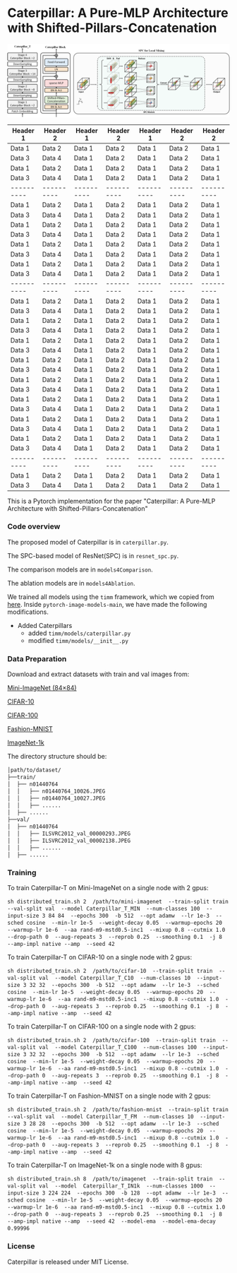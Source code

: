 # Caterpillar: A Pure-MLP Architecture with Shifted-Pillars-Concatenation

![image](https://github.com/sunjin19126/Caterpillar/blob/main/Img/Cpr%2BBlock%2BSPC.png)

| Header 1 | Header 2 | Header 1 | Header 2 | Header 1 | Header 2 | Header 2 |
|----------|----------|----------|----------|----------|----------|----------|
| Data 1   | Data 2   | Data 1   | Data 2   | Data 1   | Data 2   | Data 1   |
| Data 3   | Data 4   | Data 1   | Data 2   | Data 1   | Data 2   | Data 1   |
| Data 1   | Data 2   | Data 1   | Data 2   | Data 1   | Data 2   | Data 1   |
| Data 3   | Data 4   | Data 1   | Data 2   | Data 1   | Data 2   | Data 1   |
|----------|----------|----------|----------|----------|----------|----------|
| Data 1   | Data 2   | Data 1   | Data 2   | Data 1   | Data 2   | Data 1   |
| Data 3   | Data 4   | Data 1   | Data 2   | Data 1   | Data 2   | Data 1   |
| Data 1   | Data 2   | Data 1   | Data 2   | Data 1   | Data 2   | Data 1   |
| Data 3   | Data 4   | Data 1   | Data 2   | Data 1   | Data 2   | Data 1   |
| Data 1   | Data 2   | Data 1   | Data 2   | Data 1   | Data 2   | Data 1   |
| Data 3   | Data 4   | Data 1   | Data 2   | Data 1   | Data 2   | Data 1   |
| Data 1   | Data 2   | Data 1   | Data 2   | Data 1   | Data 2   | Data 1   |
| Data 3   | Data 4   | Data 1   | Data 2   | Data 1   | Data 2   | Data 1   |
|----------|----------|----------|----------|----------|----------|----------|
| Data 1   | Data 2   | Data 1   | Data 2   | Data 1   | Data 2   | Data 1   |
| Data 3   | Data 4   | Data 1   | Data 2   | Data 1   | Data 2   | Data 1   |
| Data 1   | Data 2   | Data 1   | Data 2   | Data 1   | Data 2   | Data 1   |
| Data 3   | Data 4   | Data 1   | Data 2   | Data 1   | Data 2   | Data 1   |
| Data 1   | Data 2   | Data 1   | Data 2   | Data 1   | Data 2   | Data 1   |
| Data 3   | Data 4   | Data 1   | Data 2   | Data 1   | Data 2   | Data 1   |
| Data 1   | Data 2   | Data 1   | Data 2   | Data 1   | Data 2   | Data 1   |
| Data 3   | Data 4   | Data 1   | Data 2   | Data 1   | Data 2   | Data 1   |
| Data 1   | Data 2   | Data 1   | Data 2   | Data 1   | Data 2   | Data 1   |
| Data 3   | Data 4   | Data 1   | Data 2   | Data 1   | Data 2   | Data 1   |
| Data 1   | Data 2   | Data 1   | Data 2   | Data 1   | Data 2   | Data 1   |
| Data 3   | Data 4   | Data 1   | Data 2   | Data 1   | Data 2   | Data 1   |
| Data 1   | Data 2   | Data 1   | Data 2   | Data 1   | Data 2   | Data 1   |
| Data 3   | Data 4   | Data 1   | Data 2   | Data 1   | Data 2   | Data 1   |
| Data 1   | Data 2   | Data 1   | Data 2   | Data 1   | Data 2   | Data 1   |
| Data 3   | Data 4   | Data 1   | Data 2   | Data 1   | Data 2   | Data 1   |
|----------|----------|----------|----------|----------|----------|----------|
| Data 1   | Data 2   | Data 1   | Data 2   | Data 1   | Data 2   | Data 1   |
| Data 3   | Data 4   | Data 1   | Data 2   | Data 1   | Data 2   | Data 1   |

This is a Pytorch implementation for the paper "Caterpillar: A Pure-MLP Architecture with Shifted-Pillars-Concatenation"
### Code overview

The proposed model of Caterpillar is in `caterpillar.py`. 

The SPC-based model of ResNet(SPC) is in `resnet_spc.py`.

The comparison models are in `models4Comparison`.

The ablation models are in `models4Ablation`.

We trained all models using the `timm` framework, which we copied from [here](https://github.com/huggingface/pytorch-image-models). Inside `pytorch-image-models-main`, we have made the following modifications.
+ Added Caterpillars
  + added `timm/models/caterpillar.py`
  + modified `timm/models/__init__.py`

### Data Preparation
Download and extract datasets with train and val images from:

[Mini-ImageNet (84×84)](https://drive.google.com/file/d/1xDhH7WJzZBdjzxCfc0hT0p8cVkXLGK5l/view?usp=share_link)

[CIFAR-10](https://drive.google.com/file/d/1KVnDI3UUcMFFYBPISQU84T89s5W1SPLH/view?usp=share_link)

[CIFAR-100](https://drive.google.com/file/d/1ajh7cM7mZz8shLzy0PnkxLzO4Osv6m0S/view?usp=share_link)

[Fashion-MNIST](https://drive.google.com/file/d/1AXWFH6FYaFbrtovb2kM30n4dv3l17hU1/view?usp=share_link)

[ImageNet-1k](https://image-net.org/)

The directory structure should be: 
```
│path/to/dataset/
├──train/
│  ├── n01440764
│  │   ├── n01440764_10026.JPEG
│  │   ├── n01440764_10027.JPEG
│  │   ├── ......
│  ├── ......
├──val/
│  ├── n01440764
│  │   ├── ILSVRC2012_val_00000293.JPEG
│  │   ├── ILSVRC2012_val_00002138.JPEG
│  │   ├── ......
│  ├── ......
```   


### Training

To train Caterpillar-T on Mini-ImageNet on a single node with 2 gpus:
```
sh distributed_train.sh 2  /path/to/mini-imagenet  --train-split train  --val-split val  --model Caterpillar_T_MIN  --num-classes 100  --input-size 3 84 84  --epochs 300  -b 512  --opt adamw  --lr 1e-3  --sched cosine  --min-lr 1e-5  --weight-decay 0.05  --warmup-epochs 20  --warmup-lr 1e-6  --aa rand-m9-mstd0.5-inc1  --mixup 0.8 --cutmix 1.0  --drop-path 0  --aug-repeats 3  --reprob 0.25  --smoothing 0.1  -j 8  --amp-impl native --amp  --seed 42
```

To train Caterpillar-T on CIFAR-10 on a single node with 2 gpus:
```
sh distributed_train.sh 2  /path/to/cifar-10  --train-split train  --val-split val  --model Caterpillar_T_C10  --num-classes 10  --input-size 3 32 32  --epochs 300  -b 512  --opt adamw  --lr 1e-3  --sched cosine  --min-lr 1e-5  --weight-decay 0.05  --warmup-epochs 20  --warmup-lr 1e-6  --aa rand-m9-mstd0.5-inc1  --mixup 0.8 --cutmix 1.0  --drop-path 0  --aug-repeats 3  --reprob 0.25  --smoothing 0.1  -j 8  --amp-impl native --amp  --seed 42  
```

To train Caterpillar-T on CIFAR-100 on a single node with 2 gpus:
```
sh distributed_train.sh 2  /path/to/cifar-100  --train-split train  --val-split val  --model Caterpillar_T_C100  --num-classes 100  --input-size 3 32 32  --epochs 300  -b 512  --opt adamw  --lr 1e-3  --sched cosine  --min-lr 1e-5  --weight-decay 0.05  --warmup-epochs 20  --warmup-lr 1e-6  --aa rand-m9-mstd0.5-inc1  --mixup 0.8 --cutmix 1.0  --drop-path 0  --aug-repeats 3  --reprob 0.25  --smoothing 0.1  -j 8  --amp-impl native --amp  --seed 42  
```

To train Caterpillar-T on Fashion-MNIST on a single node with 2 gpus:
```
sh distributed_train.sh 2  /path/to/fashion-mnist  --train-split train  --val-split val  --model Caterpillar_T_FM  --num-classes 10  --input-size 3 28 28  --epochs 300  -b 512  --opt adamw  --lr 1e-3  --sched cosine  --min-lr 1e-5  --weight-decay 0.05  --warmup-epochs 20  --warmup-lr 1e-6  --aa rand-m9-mstd0.5-inc1  --mixup 0.8 --cutmix 1.0  --drop-path 0  --aug-repeats 3  --reprob 0.25  --smoothing 0.1  -j 8  --amp-impl native --amp  --seed 42  
```

To train Caterpillar-T on ImageNet-1k on a single node with 8 gpus:
```
sh distributed_train.sh 8  /path/to/imagenet  --train-split train  --val-split val  --model  Caterpillar_T_IN1k  --num-classes 1000  --input-size 3 224 224  --epochs 300  -b 128  --opt adamw  --lr 1e-3  --sched cosine  --min-lr 1e-5  --weight-decay 0.05  --warmup-epochs 20  --warmup-lr 1e-6  --aa rand-m9-mstd0.5-inc1  --mixup 0.8 --cutmix 1.0  --drop-path 0  --aug-repeats 3  --reprob 0.25  --smoothing 0.1  -j 8  --amp-impl native --amp  --seed 42  --model-ema  --model-ema-decay 0.99996
```

### License
Caterpillar is released under MIT License.


